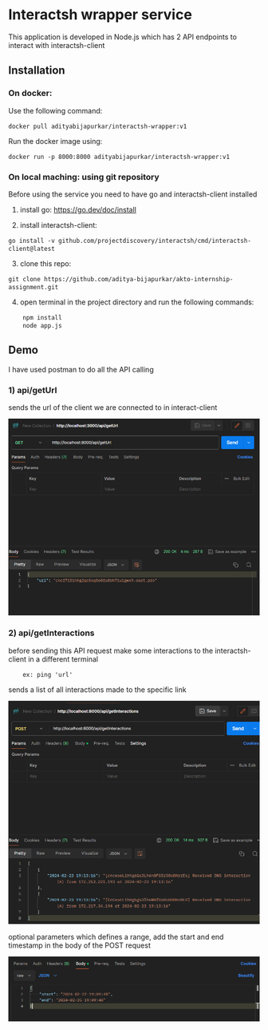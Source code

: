 # Interactsh wrapper service

This application is developed in Node.js which has 2 API endpoints to interact with interactsh-client

## Installation

### On docker:

Use the following command:

```
docker pull adityabijapurkar/interactsh-wrapper:v1
```

Run the docker image using:

```
docker run -p 8000:8000 adityabijapurkar/interactsh-wrapper:v1
```

### On local maching: using git repository

Before using the service you need to have go and interactsh-client installed

1. install go: https://go.dev/doc/install

2. install interactsh-client:

```
go install -v github.com/projectdiscovery/interactsh/cmd/interactsh-client@latest
```

3. clone this repo:

```
git clone https://github.com/aditya-bijapurkar/akto-internship-assignment.git
```

4. open terminal in the project directory and run the following commands:

```
    npm install
    node app.js
```

## Demo

I have used postman to do all the API calling

### 1) api/getUrl

sends the url of the client we are connected to in interact-client

![getUrl](images/get.png)

### 2) api/getInteractions

before sending this API request make some interactions to the interactsh-client in a different terminal

```
    ex: ping 'url'
```

sends a list of all interactions made to the specific link

![getInteractions](images/post.png)

optional parameters which defines a range,
add the start and end timestamp in the body of the POST request

![body](images/body.png)

